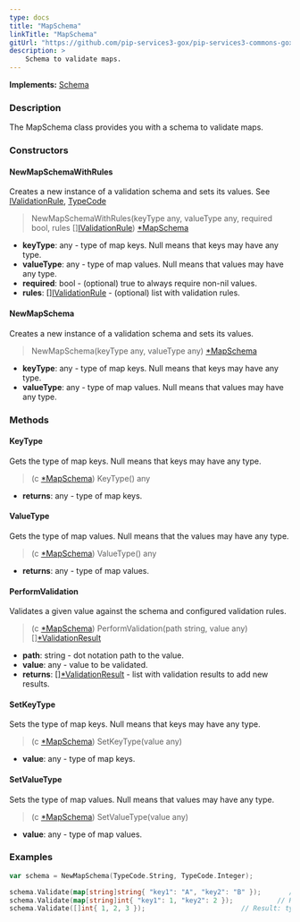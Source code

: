 ```yaml
---
type: docs
title: "MapSchema"
linkTitle: "MapSchema"
gitUrl: "https://github.com/pip-services3-gox/pip-services3-commons-gox"
description: >
    Schema to validate maps.
---
```


**Implements:** [Schema](../schema)

### Description

The MapSchema class provides you with a schema to validate maps.

### Constructors

#### NewMapSchemaWithRules
Creates a new instance of a validation schema and sets its values.
See [IValidationRule](../ivalidation_rule), [TypeCode](../convert/type_code)

> NewMapSchemaWithRules(keyType any, valueType any, required bool, rules [][IValidationRule](../ivalidation_rule)) [*MapSchema]()

- **keyType**: any - type of map keys. Null means that keys may have any type.
- **valueType**: any - type of map values. Null means that values may have any type.
- **required**: bool - (optional) true to always require non-nil values.
- **rules**: [][IValidationRule](../ivalidation_rule) - (optional) list with validation rules.

#### NewMapSchema
Creates a new instance of a validation schema and sets its values.

> NewMapSchema(keyType any, valueType any) [*MapSchema]()

- **keyType**: any - type of map keys. Null means that keys may have any type.
- **valueType**: any - type of map values. Null means that values may have any type.


### Methods

#### KeyType
Gets the type of map keys.
Null means that keys may have any type.

> (c [*MapSchema]()) KeyType() any

- **returns**: any - type of map keys.

#### ValueType
Gets the type of map values.
Null means that the values may have any type.

> (c [*MapSchema]()) ValueType() any

- **returns**: any - type of map values.

#### PerformValidation
Validates a given value against the schema and configured validation rules.

> (c [*MapSchema]()) PerformValidation(path string, value any) [][*ValidationResult](../validation_result)

- **path**: string - dot notation path to the value.
- **value**: any - value to be validated.
- **returns**: [][*ValidationResult](../validation_result) - list with validation results to add new results.

#### SetKeyType
Sets the type of map keys.
Null means that keys may have any type.

> (c [*MapSchema]()) SetKeyType(value any)

- **value**: any - type of map keys.

#### SetValueType
Sets the type of map values.
Null means that values may have any type.

> (c [*MapSchema]()) SetValueType(value any)

- **value**: any - type of map values.

### Examples
```go
var schema = NewMapSchema(TypeCode.String, TypeCode.Integer);

schema.Validate(map[string]string{ "key1": "A", "key2": "B" });       // Result: no errors
schema.Validate(map[string]int{ "key1": 1, "key2": 2 });           // Result: element type mismatch
schema.Validate([]int{ 1, 2, 3 });                        // Result: type mismatch

```
